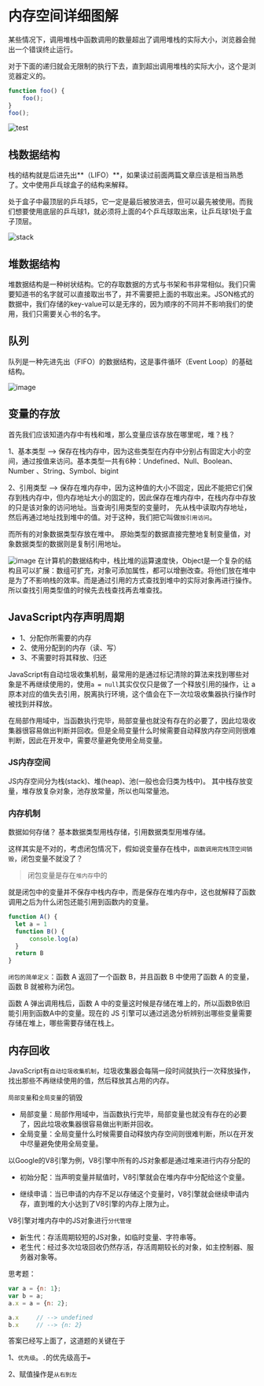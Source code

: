 # 内存空间详细图解

某些情况下，调用堆栈中函数调用的数量超出了调用堆栈的实际大小，浏览器会抛出一个错误终止运行。

对于下面的递归就会无限制的执行下去，直到超出调用堆栈的实际大小，这个是浏览器定义的。
```js
function foo() {
    foo();
}
foo();
```

![test](http://resource.muyiy.cn/image/2019-07-24-060211.png)

## 栈数据结构

栈的结构就是后进先出**（LIFO）**，如果读过前面两篇文章应该是相当熟悉了。文中使用乒乓球盒子的结构来解释。

处于盒子中最顶层的乒乓球5，它一定是最后被放进去，但可以最先被使用。而我们想要使用底层的乒乓球1，就必须将上面的4个乒乓球取出来，让乒乓球1处于盒子顶层。

![stack](http://resource.muyiy.cn/image/2019-07-24-060213.jpg)

## 堆数据结构

堆数据结构是一种树状结构。它的存取数据的方式与书架和书非常相似。我们只需要知道书的名字就可以直接取出书了，并不需要把上面的书取出来。JSON格式的数据中，我们存储的key-value可以是无序的，因为顺序的不同并不影响我们的使用，我们只需要关心书的名字。

## 队列


队列是一种先进先出（FIFO）的数据结构，这是事件循环（Event Loop）的基础结构。

![image](http://resource.muyiy.cn/image/2019-07-24-60214.jpg)

## 变量的存放
首先我们应该知道内存中有栈和堆，那么变量应该存放在哪里呢，堆？栈？

1、基本类型 --> 保存在栈内存中，因为这些类型在内存中分别占有固定大小的空间，通过按值来访问。基本类型一共有6种：Undefined、Null、Boolean、Number 、String、Symbol、bigint

2、引用类型 --> 保存在堆内存中，因为这种值的大小不固定，因此不能把它们保存到栈内存中，但内存地址大小的固定的，因此保存在堆内存中，在栈内存中存放的只是该对象的访问地址。当查询引用类型的变量时， 先从栈中读取内存地址， 然后再通过地址找到堆中的值。对于这种，我们把它叫做`按引用访问`。

而所有的对象数据类型存放在堆中。
原始类型的数据直接完整地复制变量值，对象数据类型的数据则是复制引用地址。

![image](http://resource.muyiy.cn/image/2019-07-24-060214.png)
在计算机的数据结构中，栈比堆的运算速度快，Object是一个复杂的结构且可以扩展：数组可扩充，对象可添加属性，都可以增删改查。将他们放在堆中是为了不影响栈的效率。而是通过引用的方式查找到堆中的实际对象再进行操作。所以查找引用类型值的时候先去栈查找再去堆查找。


## JavaScript内存声明周期

* 1、分配你所需要的内存
* 2、使用分配到的内存（读、写）
* 3、不需要时将其释放、归还

JavaScript有自动垃圾收集机制，最常用的是通过标记清除的算法来找到哪些对象是不再继续使用的，使用`a = null`其实仅仅只是做了一个释放引用的操作，让 a 原本对应的值失去引用，脱离执行环境，这个值会在下一次垃圾收集器执行操作时被找到并释放。

在局部作用域中，当函数执行完毕，局部变量也就没有存在的必要了，因此垃圾收集器很容易做出判断并回收。但是全局变量什么时候需要自动释放内存空间则很难判断，因此在开发中，需要尽量避免使用全局变量。


### JS内存空间

JS内存空间分为栈(stack)、堆(heap)、池(一般也会归类为栈中)。 其中栈存放变量，堆存放复杂对象，池存放常量，所以也叫常量池。

### 内存机制
数据如何存储？
基本数据类型用栈存储，引用数据类型用堆存储。

这样其实是不对的，考虑闭包情况下，假如说变量存在栈中，`函数调用完栈顶空间销毁`，闭包变量不就没了？

> 闭包变量是存在`堆内存`中的

就是闭包中的变量并不保存中栈内存中，而是保存在堆内存中，这也就解释了函数调用之后为什么闭包还能引用到函数内的变量。

```js
function A() {
  let a = 1
  function B() {
      console.log(a)
  }
  return B
}
```

`闭包的简单定义`：函数 A 返回了一个函数 B，并且函数 B 中使用了函数 A 的变量，函数 B 就被称为闭包。

函数 A 弹出调用栈后，函数 A 中的变量这时候是存储在堆上的，所以函数B依旧能引用到函数A中的变量。现在的 JS 引擎可以通过逃逸分析辨别出哪些变量需要存储在堆上，哪些需要存储在栈上。


## 内存回收

JavaScript有`自动垃圾收集机制`，垃圾收集器会每隔一段时间就执行一次释放操作，找出那些不再继续使用的值，然后释放其占用的内存。

`局部变量`和`全局变量`的销毁

* 局部变量：局部作用域中，当函数执行完毕，局部变量也就没有存在的必要了，因此垃圾收集器很容易做出判断并回收。
* 全局变量：全局变量什么时候需要自动释放内存空间则很难判断，所以在开发中尽量避免使用全局变量。

以Google的V8引擎为例，V8引擎中所有的JS对象都是通过堆来进行内存分配的

* 初始分配：当声明变量并赋值时，V8引擎就会在堆内存中分配给这个变量。

* 继续申请：当已申请的内存不足以存储这个变量时，V8引擎就会继续申请内存，直到堆的大小达到了V8引擎的内存上限为止。


V8引擎对堆内存中的JS对象进行`分代管理`
* 新生代：存活周期较短的JS对象，如临时变量、字符串等。
* 老生代：经过多次垃圾回收仍然存活，存活周期较长的对象，如主控制器、服务器对象等。

思考题：

```js
var a = {n: 1};
var b = a;
a.x = a = {n: 2};

a.x 	// --> undefined
b.x 	// --> {n: 2}
```
答案已经写上面了，这道题的关键在于

1、`优先级`。`.`的优先级高于`=`

2、赋值操作是`从右到左`